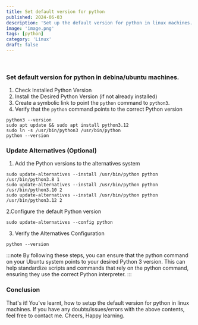 ```yaml
---
title: Set default version for python
published: 2024-06-03
description: 'Set up the default version for python in linux machines.'
image: 'image.png'
tags: [python]
category: 'Linux'
draft: false
---
```

<br>

### Set default version for python in debina/ubuntu machines.
1. Check Installed Python Version
2. Install the Desired Python Version (if not already installed)
3. Create a symbolic link to point the `python` command to `python3`.
4. Verify that the `python` command points to the correct Python version

```shell
python3 --version
sudo apt update && sudo apt install python3.12
sudo ln -s /usr/bin/python3 /usr/bin/python
python --version
```

### Update Alternatives (Optional)

1. Add the Python versions to the alternatives system

```shell
sudo update-alternatives --install /usr/bin/python python /usr/bin/python3.8 1
sudo update-alternatives --install /usr/bin/python python /usr/bin/python3.10 2
sudo update-alternatives --install /usr/bin/python python /usr/bin/python3.12 2
```

2.Configure the default Python version

```shell
sudo update-alternatives --config python
```

3. Verify the Alternatives Configuration

```shell
python --version
```

:::note
By following these steps, you can ensure that the python command on your Ubuntu system points to your desired Python 3 version. This can help standardize scripts and commands that rely on the python command, ensuring they use the correct Python interpreter.
:::

### Conclusion
That's it! You've learnt, how to setup the default version for python in linux machines. If you have any doubts/issues/errors with the above contents, feel free to contact me. Cheers, Happy learning.